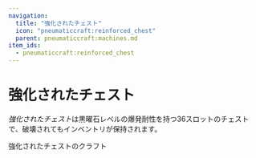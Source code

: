 ```yaml
---
navigation:
  title: "強化されたチェスト"
  icon: "pneumaticcraft:reinforced_chest"
  parent: pneumaticcraft:machines.md
item_ids:
  - pneumaticcraft:reinforced_chest
---
```


# 強化されたチェスト

*強化されたチェスト*は黒曜石レベルの爆発耐性を持つ36スロットのチェストで、破壊されてもインベントリが保持されます。

強化されたチェストのクラフト

<Recipe id="pneumaticcraft:reinforced_chest" />

